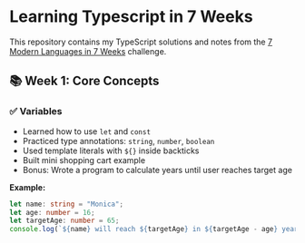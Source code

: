 # Learning Typescript in 7 Weeks

This repository contains my TypeScript solutions and notes from the [7 Modern Languages in 7 Weeks](#) challenge.

## 📚 Week 1: Core Concepts

### ✅ Variables
- Learned how to use `let` and `const`
- Practiced type annotations: `string`, `number`, `boolean`
- Used template literals with `${}` inside backticks
- Built mini shopping cart example
- Bonus: Wrote a program to calculate years until user reaches target age

**Example:**
```ts
let name: string = "Monica";
let age: number = 16;
let targetAge: number = 65;
console.log(`${name} will reach ${targetAge} in ${targetAge - age} years.`);
